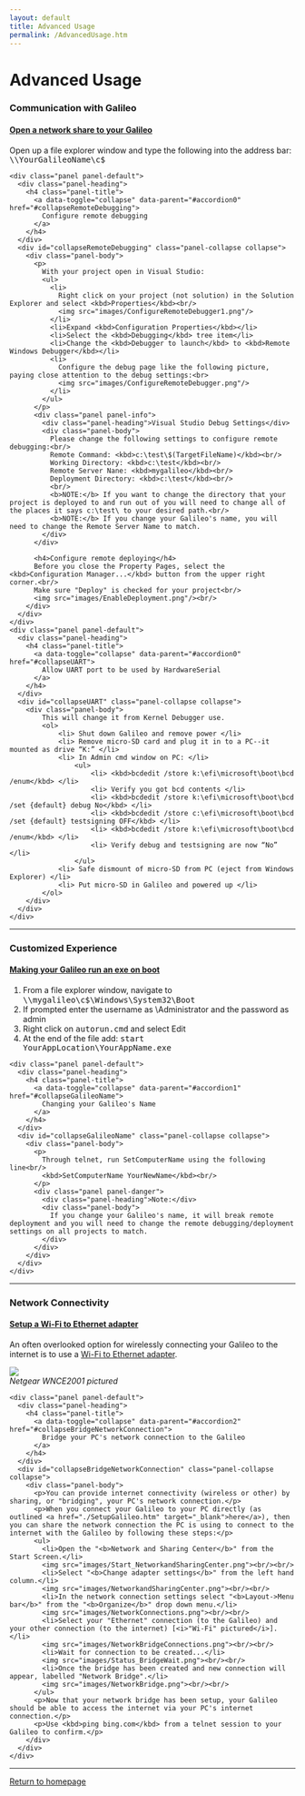 ```yaml
---
layout: default
title: Advanced Usage
permalink: /AdvancedUsage.htm
---
```


<div class="jumbotron">
  <div class="container">
    <h1>Advanced Usage</h1>
  </div>
</div>

<div class="container">
  <h3>Communication with Galileo</h3>
  <div class="panel-group" id="accordion0">
    <div class="panel panel-default">
      <div class="panel-heading">
        <h4 class="panel-title">
          <a data-toggle="collapse" data-parent="#accordion0" href="#collapseNetworkShare">
            Open a network share to your Galileo
          </a>
        </h4>
      </div>
      <div id="collapseNetworkShare" class="panel-collapse collapse">
        <div class="panel-body">
          Open up a file explorer window and type the following into the address bar:<br/>
          <kbd>\\YourGalileoName\c$</kbd>
        </div>
      </div>
    </div>

    <div class="panel panel-default">
      <div class="panel-heading">
        <h4 class="panel-title">
          <a data-toggle="collapse" data-parent="#accordion0" href="#collapseRemoteDebugging">
            Configure remote debugging
          </a>
        </h4>
      </div>
      <div id="collapseRemoteDebugging" class="panel-collapse collapse">
        <div class="panel-body">
          <p>
		    With your project open in Visual Studio:
            <ul>
              <li>
			    Right click on your project (not solution) in the Solution Explorer and select <kbd>Properties</kbd><br/>
                <img src="images/ConfigureRemoteDebugger1.png"/>
			  </li>
              <li>Expand <kbd>Configuration Properties</kbd></li>
              <li>Select the <kbd>Debugging</kbd> tree item</li>
              <li>Change the <kbd>Debugger to launch</kbd> to <kbd>Remote Windows Debugger</kbd></li>
              <li>
				Configure the debug page like the following picture, paying close attention to the debug settings:<br>
                <img src="images/ConfigureRemoteDebugger.png"/>
              </li>
            </ul>
          </p>
          <div class="panel panel-info">
            <div class="panel-heading">Visual Studio Debug Settings</div>
            <div class="panel-body">
              Please change the following settings to configure remote debugging:<br/>
              Remote Command: <kbd>c:\test\$(TargetFileName)</kbd><br/>
              Working Directory: <kbd>c:\test</kbd><br/>
              Remote Server Nane: <kbd>mygalileo</kbd><br/>
              Deployment Directory: <kbd>c:\test</kbd><br/>
              <br/>
              <b>NOTE:</b> If you want to change the directory that your project is deployed to and run out of you will need to change all of the places it says c:\test\ to your desired path.<br/>
              <b>NOTE:</b> If you change your Galileo's name, you will need to change the Remote Server Name to match.
            </div>
          </div>
            
          <h4>Configure remote deploying</h4>
          Before you close the Property Pages, select the <kbd>Configuration Manager...</kbd> button from the upper right corner.<br/>
          Make sure "Deploy" is checked for your project<br/>
          <img src="images/EnableDeployment.png"/><br/>
        </div>
      </div>
    </div>
    <div class="panel panel-default">
      <div class="panel-heading">
        <h4 class="panel-title">
          <a data-toggle="collapse" data-parent="#accordion0" href="#collapseUART">
            Allow UART port to be used by HardwareSerial
          </a>
        </h4>
      </div>
      <div id="collapseUART" class="panel-collapse collapse">
        <div class="panel-body">
            This will change it from Kernel Debugger use.
            <ol>
                <li> Shut down Galileo and remove power </li>
                <li> Remove micro-SD card and plug it in to a PC--it mounted as drive “K:” </li>
                <li> In Admin cmd window on PC: </li>
                    <ul>
                        <li> <kbd>bcdedit /store k:\efi\microsoft\boot\bcd /enum</kbd> </li>
                        <li> Verify you got bcd contents </li>
                        <li> <kbd>bcdedit /store k:\efi\microsoft\boot\bcd /set {default} debug No</kbd> </li>
                        <li> <kbd>bcdedit /store c:\efi\microsoft\boot\bcd /set {default} testsigning OFF</kbd> </li>
                        <li> <kbd>bcdedit /store k:\efi\microsoft\boot\bcd /enum</kbd> </li>
                        <li> Verify debug and testsigning are now “No” </li>
                    </ul>
                <li> Safe dismount of micro-SD from PC (eject from Windows Explorer) </li>
                <li> Put micro-SD in Galileo and powered up </li>
            </ol>
        </div>
      </div>
    </div>
  </div>
  <hr/>
  
  <h3>Customized Experience</h3>
  <div class="panel-group" id="accordion1">
    <div class="panel panel-default">
      <div class="panel-heading">
        <h4 class="panel-title">
          <a data-toggle="collapse" data-parent="#accordion1" href="#collapseGalileoAutorun">
            Making your Galileo run an exe on boot
          </a>
        </h4>
      </div>
      <div id="collapseGalileoAutorun" class="panel-collapse collapse">
        <div class="panel-body">
          <ol>
            <li>From a file explorer window, navigate to <kbd>\\mygalileo\c$\Windows\System32\Boot</kbd></li>
            <li>If prompted enter the username as \Administrator and the password as admin</li>
            <li>Right click on <kbd>autorun.cmd</kbd> and select Edit</li>
            <li>At the end of the file add: <kbd>start YourAppLocation\YourAppName.exe</kbd></li>
          </ol>
        </div>
      </div>
    </div>

    <div class="panel panel-default">
      <div class="panel-heading">
        <h4 class="panel-title">
          <a data-toggle="collapse" data-parent="#accordion1" href="#collapseGalileoName">
            Changing your Galileo's Name
          </a>
        </h4>
      </div>
      <div id="collapseGalileoName" class="panel-collapse collapse">
        <div class="panel-body">
		  <p>
            Through telnet, run SetComputerName using the following line<br/>
            <kbd>SetComputerName YourNewName</kbd><br/>
          </p>
          <div class="panel panel-danger">
            <div class="panel-heading">Note:</div>
            <div class="panel-body">
              If you change your Galileo's name, it will break remote deployment and you will need to change the remote debugging/deployment settings on all projects to match.
            </div>
          </div>
        </div>
      </div>
    </div>
  </div>
  <hr/>

  <h3>Network Connectivity</h3>
  <div class="panel-group" id="accordion2">
    <div class="panel panel-default">
      <div class="panel-heading">
        <h4 class="panel-title">
          <a data-toggle="collapse" data-parent="#accordion2" href="#collapseWifiToEthernetAdapter">
            Setup a Wi-Fi to Ethernet adapter
          </a>
        </h4>
      </div>
      <div id="collapseWifiToEthernetAdapter" class="panel-collapse collapse">
        <div class="panel-body">
          <p>An often overlooked option for wirelessly connecting your Galileo to the internet is to use a <a href="http://www.newegg.com/Product/ProductList.aspx?Submit=ENE&DEPA=0&Order=BESTMATCH&Description=wireless+to+ethernet+adapter&N=-1&isNodeId=1" target="_blank">Wi-Fi to Ethernet adapter</a>.</p>
		  <img src="images/galileo-wifi-bridge.png"><br/>
		  <i>Netgear WNCE2001 pictured</i>
        </div>
      </div>
    </div>

    <div class="panel panel-default">
      <div class="panel-heading">
        <h4 class="panel-title">
          <a data-toggle="collapse" data-parent="#accordion2" href="#collapseBridgeNetworkConnection">
            Bridge your PC's network connection to the Galileo
          </a>
        </h4>
      </div>
      <div id="collapseBridgeNetworkConnection" class="panel-collapse collapse">
        <div class="panel-body">
          <p>You can provide internet connectivity (wireless or other) by sharing, or "bridging", your PC's network connection.</p>
		  <p>When you connect your Galileo to your PC directly (as outlined <a href="./SetupGalileo.htm" target="_blank">here</a>), then you can share the network connection the PC is using to connect to the internet with the Galileo by following these steps:</p>
		  <ul>
		    <li>Open the "<b>Network and Sharing Center</b>" from the Start Screen.</li>
			<img src="images/Start_NetworkandSharingCenter.png"><br/><br/>
			<li>Select "<b>Change adapter settings</b>" from the left hand column.</li>
			<img src="images/NetworkandSharingCenter.png"><br/><br/>
			<li>In the network connection settings select "<b>Layout->Menu bar</b>" from the "<b>Organize</b>" drop down menu.</li>
			<img src="images/NetworkConnections.png"><br/><br/>
			<li>Select your "Ethernet" connection (to the Galileo) and your other connection (to the internet) [<i>"Wi-Fi" pictured</i>].</li>
			<img src="images/NetworkBridgeConnections.png"><br/><br/>
			<li>Wait for connection to be created...</li>
			<img src="images/Status_BridgeWait.png"><br/><br/>
			<li>Once the bridge has been created and new connection will appear, labelled "Network Bridge".</li>
			<img src="images/NetworkBridge.png"><br/><br/>
		  </ul>
		  <p>Now that your network bridge has been setup, your Galileo should be able to access the internet via your PC's internet connection.</p>
		  <p>Use <kbd>ping bing.com</kbd> from a telnet session to your Galileo to confirm.</p>
        </div>
      </div>
    </div>
  </div>
  <hr/>

  <a class="btn btn-default" href="index.htm" role="button">Return to homepage</a>
</div>
